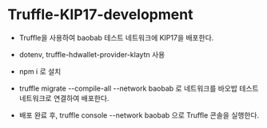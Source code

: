 # Truffle-KIP17-development

* Truffle을 사용하여 baobab 테스트 네트워크에 KIP17을 배포한다.
* dotenv, truffle-hdwallet-provider-klaytn 사용

* npm i 로 설치
* truffle migrate --compile-all --network baobab 로 네트워크를 바오밥 테스트 네트워크로 연결하여 배포한다.
* 배포 완료 후, truffle console --network baobab 으로 Truffle 콘솔을 실행한다.
